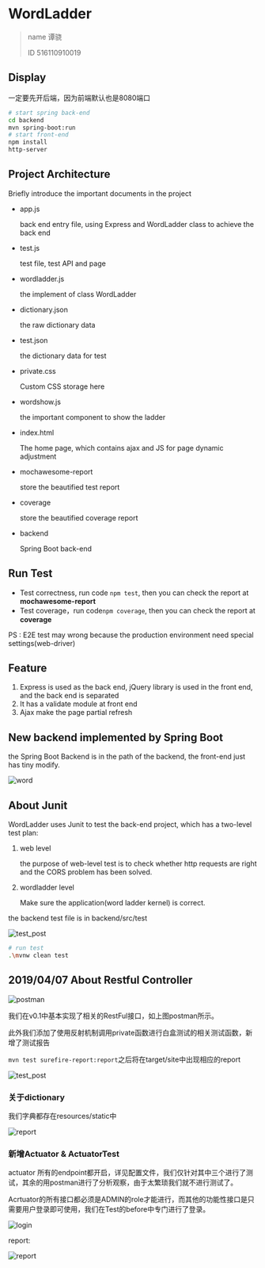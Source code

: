 # WordLadder 

> name 谭骁
>
> ID 516110910019

## Display

一定要先开后端，因为前端默认也是8080端口

```bash
# start spring back-end
cd backend
mvn spring-boot:run
# start front-end
npm install 
http-server
```

## Project Architecture 

Briefly introduce the important documents in the project

- app.js

  back end entry file, using Express and WordLadder class to achieve the back end 

- test.js

  test file, test API and page

- wordladder.js

  the implement of class WordLadder

- dictionary.json

  the raw dictionary data

- test.json

  the dictionary data for test

- private.css

  Custom CSS storage here

- wordshow.js

  the important component to show the ladder

- index.html

  The home page, which contains ajax and JS for page dynamic adjustment 

- mochawesome-report

  store the beautified test report

- coverage

  store the beautified coverage report

- backend

  Spring Boot back-end

## Run Test

- Test correctness, run code `npm test`, then you can check the report at **mochawesome-report**
- Test coverage，run code`npm coverage`, then you can check the report at **coverage**

PS : E2E test may wrong because the production environment need special settings(web-driver)

## Feature

1. Express is used as the back end, jQuery library is used in the front end, and the back end is separated
2. It has a validate module at front end
3. Ajax make the page partial refresh

## New backend implemented by Spring Boot

the Spring Boot Backend is in the path of the backend, the front-end just has tiny modify.

![word](./word.gif)

## About Junit

WordLadder uses Junit to test the back-end project, which has a two-level test plan:

1. web level

   the purpose of web-level test is to check whether http requests are right and the CORS problem has been solved.

2. wordladder level

   Make sure the application(word ladder kernel) is correct.

the backend test file is in backend/src/test

![test_post](./test_post.png)

```bash
# run test
.\mvnw clean test
```

## 2019/04/07 About Restful Controller

![postman](./postman.png)

我们在v0.1中基本实现了相关的RestFul接口，如上图postman所示。

此外我们添加了使用反射机制调用private函数进行白盒测试的相关测试函数，新增了测试报告

`mvn test surefire-report:report`之后将在target/site中出现相应的report

![test_post](./newTest.png)



### 关于dictionary

我们字典都存在resources/static中

![report](./resources.png)

### 新增Actuator & ActuatorTest

actuator 所有的endpoint都开启，详见配置文件，我们仅针对其中三个进行了测试，其余的用postman进行了分析观察，由于太繁琐我们就不进行测试了。

Acrtuator的所有接口都必须是ADMIN的role才能进行，而其他的功能性接口是只需要用户登录即可使用，我们在Test的before中专门进行了登录。

![login](./login.png)

report:

![report](./report.png)